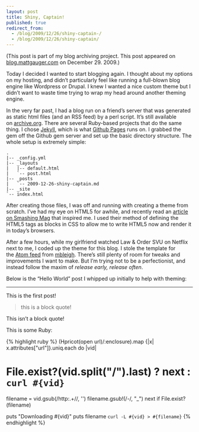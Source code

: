 ```yaml
---
layout: post
title: Shiny, Captain!
published: true
redirect_from:
  - /blog/2009/12/26/shiny-captain-/
  - /blog/2009/12/26/shiny-captain/
---
```


(This post is part of my blog archiving project. This post appeared on [blog.mattgauger.com](http://blog.mattgauger.com/2009/12/26/shiny-captain/) on December 29\. 2009.)

Today I decided I wanted to start blogging again. I thought about my options on my hosting, and didn’t particularly feel like running a full-blown blog engine like Wordpress or Drupal. I knew I wanted a nice custom theme but I didn’t want to waste time trying to wrap my head around another theming engine.

In the very far past, I had a blog run on a friend’s server that was generated as static html files (and an RSS feed) by a perl script. It’s still available on [archive.org](http://web.archive.org/web/*/http://tranzor.net/~xiphias). There are several Ruby-based projects that do the same thing. I chose [Jekyll](http://github.com/mojombo/jekyll/), which is what [Github Pages](http://pages.github.com/) runs on. I grabbed the gem off the Github gem server and set up the basic directory structure. The whole setup is extremely simple:

```
.
|-- _config.yml
|-- _layouts
|   |-- default.html
|   `-- post.html
|-- _posts
|   `-- 2009-12-26-shiny-captain.md
|-- _site
`-- index.html
```

After creating those files, I was off and running with creating a theme from scratch. I’ve had my eye on HTML5 for awhile, and recently read an [article on Smashing Mag](http://www.smashingmagazine.com/2009/08/04/designing-a-html-5-layout-from-scratch/) that inspired me. I used their method of defining the HTML5 tags as blocks in CSS to allow me to write HTML5 now and render it in today’s browsers.

After a few hours, while my girlfriend watched Law & Order SVU on Netflix next to me, I coded up the theme for this blog. I stole the template for the [Atom feed](http://blog.mattgauger.com/atom.xml) from [mbleigh](http://github.com/mbleigh/mbleigh.github.com/blob/master/atom.xml). There’s still plenty of room for tweaks and improvements I want to make. But I’m trying not to be a perfectionist, and instead follow the maxim of _release early, release often_.

Below is the “Hello World” post I whipped up initially to help with theming:

* * *

This is the first post!

> this is a block quote!

This isn’t a block quote!

This is some Ruby:

{% highlight ruby %}
(Hpricot(open url)/:enclosure).map {|x| x.attributes["url"]}.uniq.each do |vid|
  # File.exist?(vid.split("/").last) ? next : `curl #{vid}`
  filename = vid.gsub(/http:.+\//, '')
  filename.gsub!(/-/, "_")
  next if File.exist?(filename)

  puts "Downloading #{vid}"
  puts filename
  `curl -L #{vid} > #{filename}`
{% endhighlight %}
